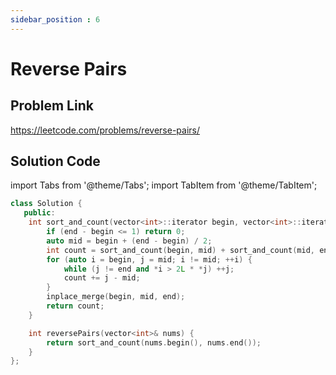 ```yaml
---
sidebar_position : 6
---
```


# Reverse Pairs

## Problem Link
https://leetcode.com/problems/reverse-pairs/

## Solution Code

import Tabs from '@theme/Tabs';
import TabItem from '@theme/TabItem';

<Tabs>
<TabItem value="cpp" label="C++">

```cpp
class Solution {
   public:
    int sort_and_count(vector<int>::iterator begin, vector<int>::iterator end) {
        if (end - begin <= 1) return 0;
        auto mid = begin + (end - begin) / 2;
        int count = sort_and_count(begin, mid) + sort_and_count(mid, end);
        for (auto i = begin, j = mid; i != mid; ++i) {
            while (j != end and *i > 2L * *j) ++j;
            count += j - mid;
        }
        inplace_merge(begin, mid, end);
        return count;
    }

    int reversePairs(vector<int>& nums) {
        return sort_and_count(nums.begin(), nums.end());
    }
};
```
</TabItem>
</Tabs>
